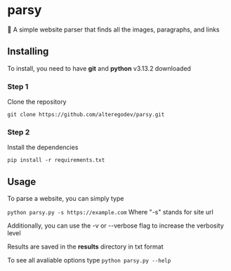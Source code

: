 # parsy

🔎 A simple website parser that finds all the images, paragraphs, and links

## Installing

To install, you need to have **git** and **python** v3.13.2 downloaded

### Step 1

Clone the repository

`git clone https://github.com/alteregodev/parsy.git`

### Step 2

Install the dependencies

`pip install -r requirements.txt`

## Usage

To parse a website, you can simply type

`python parsy.py -s https://example.com` Where "-s" stands for site url

Additionally, you can use the -v or --verbose flag to increase the verbosity level

Results are saved in the **results** directory in txt format

To see all avaliable options type `python parsy.py --help`
